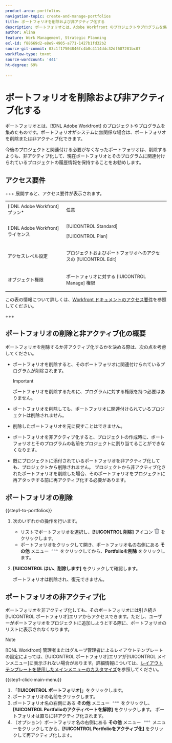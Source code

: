```yaml
---
product-area: portfolios
navigation-topic: create-and-manage-portfolios
title: ポートフォリオを削除および非アクティブ化する
description: ポートフォリオとは、Adobe Workfront のプロジェクトやプログラムを集めたものです。ポートフォリオがシステムに無関係な場合は、ポートフォリオを削除または非アクティブ化できます。
author: Alina
feature: Work Management, Strategic Planning
exl-id: f88669d2-e8e9-4905-a771-1427b1fd32b2
source-git-commit: 03c1f17504846fc4b8c4114ddc32df687281bc07
workflow-type: tm+mt
source-wordcount: '441'
ht-degree: 69%

---
```


# ポートフォリオを削除および非アクティブ化する

<!--Audited: 2/2024-->

ポートフォリオとは、[!DNL Adobe Workfront] のプロジェクトやプログラムを集めたものです。ポートフォリオがシステムに無関係な場合は、ポートフォリオを削除または非アクティブ化できます。

今後のプロジェクトと関連付ける必要がなくなったポートフォリオは、削除するよりも、非アクティブ化して、現在ポートフォリオとそのプログラムに関連付けられているプロジェクトの履歴情報を保持することをお勧めします。

## アクセス要件

+++ 展開すると、アクセス要件が表示されます。

<table style="table-layout:auto"> 
 <col> 
 <col> 
 <tbody> 
  <tr> 
   <td role="rowheader">[!DNL Adobe Workfront] プラン*</td> 
   <td> <p>任意 </p> </td> 
  </tr> 
  <tr> 
   <td role="rowheader">[!DNL Adobe Workfront] ライセンス</td> 
   <td> <p>[!UICONTROL Standard]</p>
   <p>[!UICONTROL Plan]</p> </td> 
  </tr> 
  <tr> 
   <td role="rowheader">アクセスレベル設定</td> 
   <td> <p>プロジェクトおよびポートフォリオへのアクセスの [!UICONTROL Edit]</p>  </td> 
  </tr> 
  <tr> 
   <td role="rowheader">オブジェクト権限</td> 
   <td> <p>ポートフォリオに対する [!UICONTROL Manage] 権限 </p> </td> 
  </tr> 
 </tbody> 
</table>

この表の情報について詳しくは、[Workfront ドキュメントのアクセス要件](/help/quicksilver/administration-and-setup/add-users/access-levels-and-object-permissions/access-level-requirements-in-documentation.md)を参照してください。

+++

## ポートフォリオの削除と非アクティブ化の概要

ポートフォリオを削除するか非アクティブ化するかを決める際は、次の点を考慮してください。

* ポートフォリオを削除すると、そのポートフォリオに関連付けられているプログラムが削除されます。

  >[!IMPORTANT]
  >
  >ポートフォリオを削除するために、プログラムに対する権限を持つ必要はありません。

* ポートフォリオを削除しても、ポートフォリオに関連付けられているプロジェクトは削除されません。
* 削除したポートフォリオを元に戻すことはできません。
* ポートフォリオを非アクティブ化すると、プロジェクトの作成時に、ポートフォリオとそのプログラムの名前をプロジェクトに割り当てることができなくなります。
* 既にプロジェクトに添付されているポートフォリオを非アクティブ化しても、プロジェクトから削除されません。 プロジェクトから非アクティブ化されたポートフォリオを削除した場合、そのポートフォリオをプロジェクトに再アタッチする前に再アクティブ化する必要があります。

## ポートフォリオの削除

{{step1-to-portfolios}}

1. 次のいずれかの操作を行います。

   * リストでポートフォリオを選択し、**[!UICONTROL 削除]** アイコン ![&#x200B; 削除アイコン &#x200B;](assets/delete.png) をクリックします。
   * ポートフォリオをクリックして開き、ポートフォリオ名の右側にある **その他** メニュー ![&#x200B; その他のメニュー &#x200B;](assets/more-icon.png) をクリックしてから、**Portfolioを削除** をクリックします。
1. **[!UICONTROL はい、削除します]** をクリックして確認します。

   ポートフォリオは削除され、復元できません。

## ポートフォリオの非アクティブ化

ポートフォリオを非アクティブ化しても、そのポートフォリオには引き続き[!UICONTROL ポートフォリオ]エリアからアクセスできます。ただし、ユーザーがポートフォリオをプロジェクトに追加しようとする際に、ポートフォリオのリストに表示されなくなります。

>[!NOTE]
>
>[!DNL Workfront] 管理者またはグループ管理者によるレイアウトテンプレートの設定によっては、[!UICONTROL ポートフォリオ]エリアが[!UICONTROL メインメニュー]に表示されない場合があります。詳細情報については、[レイアウトテンプレートを使用したメインメニューのカスタマイズ](../../../administration-and-setup/customize-workfront/use-layout-templates/customize-main-menu.md)を参照してください。

{{step1-click-main-menu}}

1. 「**[!UICONTROL ポートフォリオ]**」をクリックします。
1. ポートフォリオの名前をクリックします。
1. ポートフォリオ名の右側にある **その他** メニュー ![&#x200B; その他メニュー &#x200B;](assets/more-icon.png) をクリックし、**[!UICONTROL Portfolioのアクティベートを解除]** をクリックします。
ポートフォリオは直ちに非アクティブ化されます。
1. （オプション）ポートフォリオ名の右側にある **その他** メニュー ![&#x200B; その他 &#x200B;](assets/more-icon.png) メニューをクリックしてから、**[!UICONTROL Portfolioをアクティブ化]** をクリックして再アクティブ化します。


